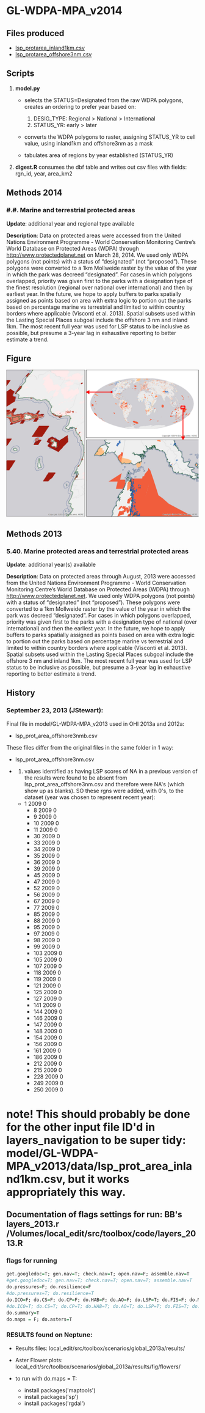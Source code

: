 GL-WDPA-MPA_v2014
====

## Files produced
- [lsp_protarea_inland1km.csv](data/lsp_protarea_inland1km.csv)
- [lsp_protarea_offshore3nm.csv](data/lsp_protarea_offshore3nm.csv)

## Scripts

1. **model.py** 

    + selects the STATUS=Designated from the raw WDPA polygons, creates an ordering to prefer year based on:

       1. DESIG_TYPE: Regional > National > International
       1. STATUS_YR: early > later
  
    + converts the WDPA polygons to raster, assigning STATUS_YR to cell value, using inland1km and offshore3nm as a mask
    + tabulates area of regions by year established (STATUS_YR)
    
1. **digest.R** consumes the dbf table and writes out csv files with fields: rgn_id, year, area_km2

## Methods 2014

### #.#. Marine and terrestrial protected areas

**Update**: additional year and regional type available

**Description**: Data on protected areas were accessed from the United Nations Environment Programme - World Conservation Monitoring Centre’s World Database on Protected Areas (WDPA) through http://www.protectedplanet.net on March 28, 2014. We used only WDPA polygons (not points) with a status of “designated” (not “proposed”). These polygons were converted to a 1km Mollweide raster by the value of the year in which the park was decreed “designated”. For cases in which polygons overlapped, priority was given first to the parks with a designation type of the finest resolution (regional over national over international) and then by earliest year. In the future, we hope to apply buffers to parks spatially assigned as points based on area with extra logic to portion out the parks based on percentage marine vs terrestrial and limited to within country borders where applicable (Visconti et al. 2013). Spatial subsets used within the Lasting Special Places subgoal include the offshore 3 nm and inland 1km. The most recent full year was used for LSP status to be inclusive as possible, but presume a 3-year lag in exhaustive reporting to better estimate a trend.

## Figure

![map](fig/wdpa.png)

## Methods 2013

### 5.40. Marine protected areas and terrestrial protected areas

**Update**: additional year(s) available

**Description**: Data on protected areas through August, 2013 were accessed from the United Nations Environment Programme - World Conservation Monitoring Centre’s World Database on Protected Areas (WDPA) through http://www.protectedplanet.net. We used only WDPA polygons (not points) with a status of “designated” (not “proposed”). These polygons were converted to a 1km Mollweide raster by the value of the year in which the park was decreed “designated”. For cases in which polygons overlapped, priority was given first to the parks with a designation type of national (over international) and then the earliest year. In the future, we hope to apply buffers to parks spatially assigned as points based on area with extra logic to portion out the parks based on percentage marine vs terrestrial and limited to within country borders where applicable (Visconti et al. 2013). Spatial subsets used within the Lasting Special Places subgoal include the offshore 3 nm and inland 1km. The most recent full year was used for LSP status to be inclusive as possible, but presume a 3-year lag in exhaustive reporting to better estimate a trend.



## History

### September 23, 2013 (JStewart):

Final file in model/GL-WDPA-MPA_v2013 used in OHI 2013a and 2012a:
+  lsp_prot_area_offshore3nmb.csv

These files differ from the original files in the same folder in 1 way:
+  lsp_prot_area_offshore3nm.csv

* 1) values identified as having LSP scores of NA in a previous version of the results were found to be absent from lsp_prot_area_offshore3nm.csv and therefore were NA's (which show up as blanks). SO these rgns were added, with 0's, to the dataset (year was chosen to represent recent year):

  + 1      2009    0
	+ 8      2009    0
	+ 9      2009    0
	+ 10     2009    0
	+ 11     2009    0
	+ 30     2009    0
	+ 33     2009    0
	+ 34     2009    0
	+ 35     2009    0
	+ 36     2009    0
	+ 39     2009    0
	+ 45     2009    0
	+ 47     2009    0
	+ 52     2009    0
	+ 56     2009    0
	+ 67     2009    0
	+ 77     2009    0
	+ 85     2009    0
	+ 88     2009    0
	+ 95     2009    0
	+ 97     2009    0
	+ 98     2009    0
	+ 99     2009    0
	+ 103    2009    0
	+ 105    2009    0
	+ 107    2009    0
	+ 118    2009    0
	+ 119    2009    0
	+ 121    2009    0
	+ 125    2009    0
	+ 127    2009    0
	+ 141    2009    0
	+ 144    2009    0
	+ 146    2009    0
	+ 147    2009    0
	+ 148    2009    0
	+ 154    2009    0
	+ 156    2009    0
	+ 161    2009    0
	+ 186    2009    0
	+ 212    2009    0
	+ 215    2009    0
	+ 228    2009    0
	+ 249    2009    0
	+ 250    2009    0


# note! This should probably be done for the other input file ID'd in layers_navigation to be super tidy: model/GL-WDPA-MPA_v2013/data/lsp_prot_area_inland1km.csv, but it works appropriately this way.


Documentation of flags settings for run: BB's layers_2013.r /Volumes/local_edit/src/toolbox/code/layers_2013.R
-------------------------------------------------

###  flags for running
```r
get.googledoc=T; gen.nav=T; check.nav=T; open.nav=F; assemble.nav=T
#get.googledoc=T; gen.nav=T; check.nav=T; open.nav=T; assemble.nav=T
do.pressures=F; do.resilience=F
#do.pressures=T; do.resilience=T
do.ICO=F; do.CS=F; do.CP=F; do.HAB=F; do.AO=F; do.LSP=T; do.FIS=F; do.MAR=F; do.SPP=F; do.TR=F; do.CW=F; do.NP=F; do.LIV.ECO=F
#do.ICO=T; do.CS=T; do.CP=T; do.HAB=T; do.AO=T; do.LSP=T; do.FIS=T; do.MAR=T; do.SPP=T; do.TR=T; do.CW=T; do.NP=T; do.LIV.ECO=T
do.summary=T
do.maps = F; do.asters=T
```

### RESULTS found on Neptune: 
* Results files: local_edit/src/toolbox/scenarios/global_2013a/results/
* Aster Flower plots: local_edit/src/toolbox/scenarios/global_2013a/results/fig/flowers/


* to run with do.maps = T:
	+  install.packages('maptools')
	+  install.packages('sp')
	+  install.packages('rgdal')

